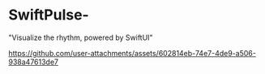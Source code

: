 # SwiftPulse-
"Visualize the rhythm, powered by SwiftUI"

https://github.com/user-attachments/assets/602814eb-74e7-4de9-a506-938a47613de7

